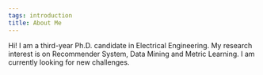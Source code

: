 ```yaml
---
tags: introduction
title: About Me
---
```


Hi! I am a third-year Ph.D. candidate in Electrical Engineering. My research interest is on Recommender System, Data Mining and Metric Learning. I am currently looking for new challenges.